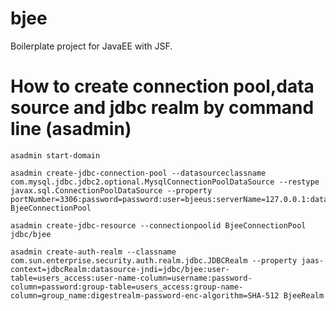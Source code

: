 # bjee

Boilerplate project for JavaEE with JSF.

# How to create connection pool,data source and jdbc realm by command line (asadmin)

``` 
asadmin start-domain

asadmin create-jdbc-connection-pool --datasourceclassname com.mysql.jdbc.jdbc2.optional.MysqlConnectionPoolDataSource --restype javax.sql.ConnectionPoolDataSource --property portNumber=3306:password=password:user=bjeeus:serverName=127.0.0.1:databaseName=bjee:encoding=utf8:connectionCollation=utf8mb4_unicode_ci:serverTimezone=Europe/Rome:characterEncoding=utf8 BjeeConnectionPool

asadmin create-jdbc-resource --connectionpoolid BjeeConnectionPool jdbc/bjee

asadmin create-auth-realm --classname com.sun.enterprise.security.auth.realm.jdbc.JDBCRealm --property jaas-context=jdbcRealm:datasource-jndi=jdbc/bjee:user-table=users_access:user-name-column=username:password-column=password:group-table=users_access:group-name-column=group_name:digestrealm-password-enc-algorithm=SHA-512 BjeeRealm
```
